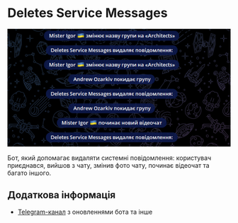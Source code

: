 # Deletes Service Messages
![Помилка](/media/example.PNG)

Бот, який допомагає видаляти системні повідомлення: користувач приєднався, вийшов з чату, змінив фото чату, починає відеочат та багато іншого.
## Додаткова інформація
* [Telegram-канал](https://t.me/WildPiranha) з оновленнями бота та інше

